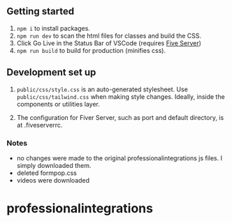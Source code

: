 ## Getting started

1. `npm i` to install packages.
2. `npm run dev` to scan the html files for classes and build the CSS.
3. Click Go Live in the Status Bar of VSCode (requires [Five Server](https://marketplace.visualstudio.com/items?itemName=yandeu.five-server))
4. `npm run build` to build for production (minifies css).

## Development set up

1. `public/css/style.css` is an auto-generated stylesheet. Use `public/css/tailwind.css` when making style changes. Ideally, inside the components or utilities layer.

2. The configuration for Fiver Server, such as port and default directory, is at .fiveserverrc.

### Notes

- no changes were made to the original professionalintegrations js files. I simply downloaded them.
- deleted formpop.css
- videos were downloaded
# professionalintegrations
